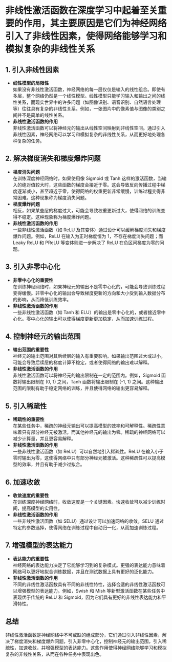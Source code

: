 # 非线性激活函数在深度学习中起着至关重要的作用，其主要原因是它们为神经网络引入了非线性因素，使得网络能够学习和模拟复杂的非线性关系

## 1. **引入非线性因素**

- **线性模型的局限性**  
  如果没有非线性激活函数，神经网络的每一层仅仅是输入的线性组合。即使有多层，整个网络仍然是一个线性模型。线性模型只能学习输入和输出之间的线性关系，而现实世界中的许多问题（如图像识别、语音识别、自然语言处理等）往往具有复杂的非线性关系。例如，一张图片中的像素值与图像的类别之间并不是简单的线性关系。
- **非线性激活函数的作用**  
  非线性激活函数可以将神经元的输出从线性空间映射到非线性空间。通过引入非线性因素，神经网络可以学习和模拟复杂的非线性关系，从而更好地处理各种复杂的任务。

## 2. **解决梯度消失和梯度爆炸问题**

- **梯度消失问题**  
  在训练深度神经网络时，如果使用像 Sigmoid 或 Tanh 这样的激活函数，当输入的绝对值较大时，这些函数的梯度会接近于零。这会导致反向传播过程中梯度逐渐减小，甚至趋近于零，使得网络的权重更新非常缓慢，训练过程变得非常困难。这种现象称为梯度消失问题。
- **梯度爆炸问题**  
  相反，如果某些层的梯度过大，可能会导致权重更新过大，使得网络的训练变得不稳定。这种现象称为梯度爆炸问题。
- **非线性激活函数的作用**  
  一些非线性激活函数（如 ReLU 及其变体）通过设计可以缓解梯度消失和梯度爆炸问题。例如，ReLU 在输入为正时梯度恒为 1，不存在梯度消失问题；而 Leaky ReLU 和 PReLU 等变体则进一步解决了 ReLU 在负区间梯度为零的问题。

## 3. **引入非零中心化**

- **非零中心化的重要性**  
  在训练神经网络时，如果神经元的输出不是零中心化的，可能会导致训练过程变得缓慢。非零中心化的输出会导致梯度更新的方向和大小受到输入数据分布的影响，从而降低训练效率。
- **非线性激活函数的作用**  
  一些非线性激活函数（如 Tanh 和 ELU）的输出是零中心化的，或者接近零中心化。零中心化的输出可以使得梯度更新更加稳定，从而加速训练过程。

## 4. **控制神经元的输出范围**

- **输出范围的重要性**  
  神经元的输出范围对其后续层的输入有重要影响。如果输出范围过大或过小，可能会导致后续层的梯度计算不稳定，或者使得网络的输出难以解释。
- **非线性激活函数的作用**  
  非线性激活函数可以将神经元的输出限制在一定的范围内。例如，Sigmoid 函数将输出限制在 (0, 1) 之间，Tanh 函数将输出限制在 (-1, 1) 之间。这种输出范围的限制有助于稳定网络的训练，并且使得网络的输出更容易解释。

## 5. **引入稀疏性**

- **稀疏性的重要性**  
  在某些任务中，稀疏的神经元输出可以提高模型的效率和可解释性。稀疏性意味着只有部分神经元被激活，而其他神经元的输出为零。稀疏的神经网络可以减少计算量，并且更容易解释。
- **非线性激活函数的作用**  
  一些非线性激活函数（如 ReLU）可以自然地引入稀疏性。ReLU 在输入小于零时输出为零，这使得网络中只有部分神经元被激活。这种稀疏性可以提高模型的效率，并且有助于减少过拟合。

## 6. **加速收敛**

- **收敛速度的重要性**  
  在训练深度神经网络时，收敛速度是一个关键因素。快速收敛可以减少训练时间，提高模型的实用性。
- **非线性激活函数的作用**  
  一些非线性激活函数（如 SELU）通过设计可以加速网络的收敛。SELU 通过特定的参数选择，使得网络在训练过程中自动归一化，从而加速训练过程。

## 7. **增强模型的表达能力**

- **表达能力的重要性**  
  神经网络的表达能力决定了它能够学习到的复杂模式。更强的表达能力意味着网络可以更好地拟合训练数据，并且在测试数据上具有更好的泛化能力。
- **非线性激活函数的作用**  
  不同的非线性激活函数具有不同的非线性特性，选择合适的非线性激活函数可以增强模型的表达能力。例如，Swish 和 Mish 等新型激活函数在某些任务中表现优于传统的 ReLU 和 Sigmoid，因为它们具有更好的非线性表达能力和平滑特性。

## 总结

非线性激活函数是神经网络中不可或缺的组成部分，它们通过引入非线性因素，解决了梯度消失和梯度爆炸问题，引入非零中心化，控制神经元的输出范围，引入稀疏性，加速收敛，并增强模型的表达能力。这些作用使得神经网络能够学习和模拟复杂的非线性关系，从而在各种任务中表现出色。
